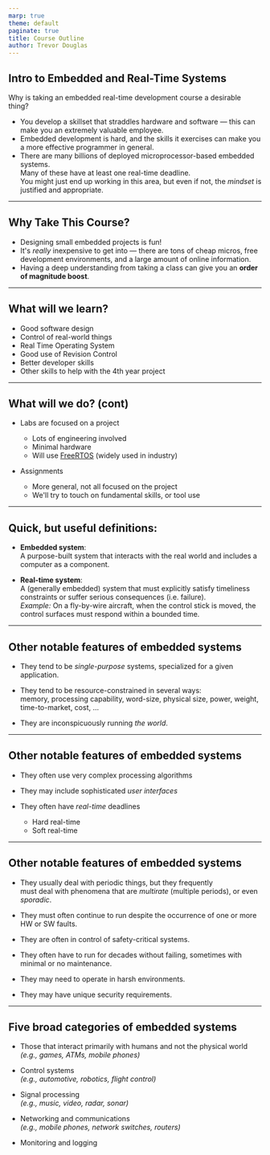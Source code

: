```yaml
---
marp: true
theme: default
paginate: true
title: Course Outline
author: Trevor Douglas
---
```


## Intro to Embedded and Real-Time Systems

Why is taking an embedded real-time development course a desirable thing?

- You develop a skillset that straddles hardware and software — this can make you an extremely valuable employee.
- Embedded development is hard, and the skills it exercises can make you a more effective programmer in general.
- There are many billions of deployed microprocessor-based embedded systems.  
  Many of these have at least one real-time deadline.  
  You might just end up working in this area, but even if not, the *mindset* is justified and appropriate.

---

## Why Take This Course?

- Designing small embedded projects is fun!
- It's *really* inexpensive to get into — there are tons of cheap micros, free development environments, and a large amount of online information.
- Having a deep understanding from taking a class can give you an **order of magnitude boost**.

---

## What will we learn?

- Good software design
- Control of real-world things  
- Real Time Operating System
- Good use of Revision Control  
- Better developer skills
- Other skills to help with the 4th year project

---

## What will we do? (cont)

- Labs are focused on a project  
  - Lots of engineering involved  
  - Minimal hardware  
  - Will use [FreeRTOS](https://www.freertos.org) (widely used in industry)

- Assignments  
  - More general, not all focused on the project  
  - We'll try to touch on fundamental skills, or tool use

---

## Quick, but useful definitions:

- **Embedded system**:  
  A purpose-built system that interacts with the real world and includes a computer as a component.

- **Real-time system**:  
  A (generally embedded) system that must explicitly satisfy timeliness constraints or suffer serious consequences (i.e. failure).  
  *Example:* On a fly-by-wire aircraft, when the control stick is moved, the control surfaces must respond within a bounded time.

<!-- _note:
Various applications need different requirements.  Relate Nortel phone development vs Opuswave needing RAM to execute code from.-->
---

## Other notable features of embedded systems

- They tend to be *single-purpose* systems, specialized for a given application.

- They tend to be resource-constrained in several ways:  
  memory, processing capability, word-size, physical size, power, weight,  
  time-to-market, cost, ...

- They are inconspicuously running *the world*.

---

## Other notable features of embedded systems

- They often use very complex processing algorithms

- They may include sophisticated *user interfaces*

- They often have *real-time* deadlines  
  - Hard real-time  
  - Soft real-time
  
<!-- _note: 
Old systems (e.g. SCSI) required sustained data rates from the host. Hard real-time
Modern interfaces (e.g. SAS, Fibre Channel) + buffering can absorb delays. Soft real-time
-->

---

## Other notable features of embedded systems

- They usually deal with periodic things, but they frequently  
  must deal with phenomena that are *multirate* (multiple periods), or even *sporadic*.

- They must often continue to run despite the occurrence of one or more HW or SW faults.

- They are often in control of safety-critical systems.

- They often have to run for decades without failing, sometimes with minimal or no maintenance.

- They may need to operate in harsh environments.

- They may have unique security requirements.

<!-- _note:
One place I worked at was tape storage backup designed by HW Engineers.  Entirely state machine and if they got into an unknown state it bricke... bad design -->

---

## Five broad categories of embedded systems

- Those that interact primarily with humans and not the physical world  
  *(e.g., games, ATMs, mobile phones)*

- Control systems  
  *(e.g., automotive, robotics, flight control)*

- Signal processing  
  *(e.g., music, video, radar, sonar)*

- Networking and communications  
  *(e.g., mobile phones, network switches, routers)*

- Monitoring and logging